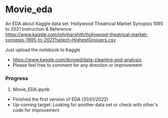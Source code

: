 # Movie_eda
An EDA about Kaggle data set: Hollywood Theatrical Market Synopsis 1995 to 2021
Instruction & Reference: https://www.kaggle.com/johnharshith/hollywood-theatrical-market-synopsis-1995-to-2021?select=HighestGrossers.csv

Just upload the notebook to Kaggle
- https://www.kaggle.com/dcrowd/data-cleaning-and-analysis
- Please feel free to comment for any direction or improvement

### Progress
1) Movie_EDA.ipynb
- Finished the first version of EDA (31/01/2022)
- Up-coming target: Looking for another data set or check with other's code for improvement
